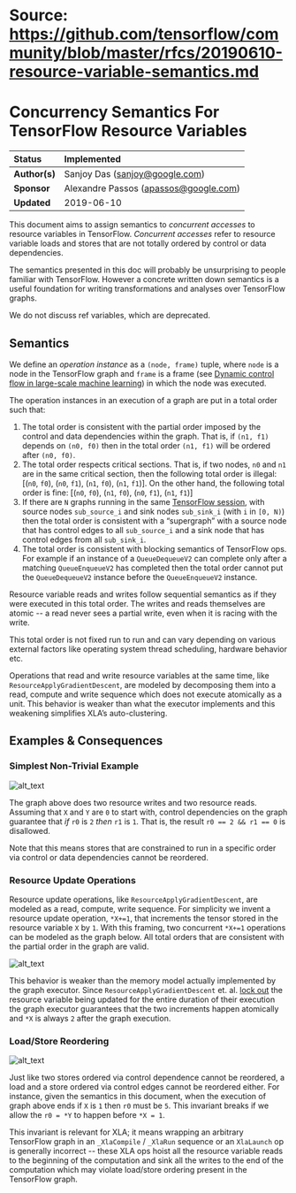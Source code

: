 # Source: https://github.com/tensorflow/community/blob/master/rfcs/20190610-resource-variable-semantics.md

# Concurrency Semantics For TensorFlow Resource Variables

| Status        | Implemented                                          |
:-------------- |:---------------------------------------------------- |
| **Author(s)** | Sanjoy Das (sanjoy@google.com)                       |
| **Sponsor**   | Alexandre Passos (apassos@google.com)                |
| **Updated**   | 2019-06-10                                           |

This document aims to assign semantics to _concurrent accesses_ to resource variables in TensorFlow.  _Concurrent accesses_ refer to resource variable loads and stores that are not totally ordered by control or data dependencies.

The semantics presented in this doc will probably be unsurprising to people familiar with TensorFlow.  However a concrete written down semantics is a useful foundation for writing transformations and analyses over TensorFlow graphs.

We do not discuss ref variables, which are deprecated.

## Semantics

We define an _operation instance_ as a `(node, frame)` tuple, where `node` is a node in the TensorFlow graph and `frame` is a frame (see [Dynamic control flow in large-scale machine learning](https://dl.acm.org/citation.cfm?id=3190551)) in which the node was executed.

The operation instances in an execution of a graph are put in a total order such that:

1.  The total order is consistent with the partial order imposed by the control and data dependencies within the graph.  That is, if `(n1, f1)` depends on `(n0, f0)` then in the total order `(n1, f1)` will be ordered after `(n0, f0)`.
1.  The total order respects critical sections.  That is, if two nodes, `n0` and `n1` are in the same critical section, then the following total order is illegal: [(`n0`, `f0`), (`n0`, `f1`), (`n1`, `f0`), (`n1`, `f1`)].  On the other hand, the following total order is fine: [(`n0`, `f0`), (`n1`, `f0`), (`n0`, `f1`), (`n1`, `f1`)]
1.  If there are `N` graphs running in the same [TensorFlow session](https://www.tensorflow.org/api_docs/python/tf/Session), with source nodes `sub_source_i` and sink nodes `sub_sink_i`  (with `i` in `[0, N)`) then the total order is consistent with a “supergraph” with a source node that has control edges to all `sub_source_i` and a sink node that has control edges from all `sub_sink_i`.
1.  The total order is consistent with blocking semantics of TensorFlow ops.  For example if an instance of a `QueueDequeueV2` can complete only after a matching `QueueEnqueueV2` has completed then the total order cannot put the `QueueDequeueV2` instance before the `QueueEnqueueV2` instance.

Resource variable reads and writes follow sequential semantics as if they were executed in this total order.  The writes and reads themselves are atomic -- a read never sees a partial write, even when it is racing with the write.

This total order is not fixed run to run and can vary depending on various external factors like operating system thread scheduling, hardware behavior etc.

Operations that read and write resource variables at the same time, like `ResourceApplyGradientDescent`, are modeled by decomposing them into a read, compute and write sequence which does not execute atomically as a unit.  This behavior is weaker than what the executor implements and this weakening simplifies XLA’s auto-clustering.


## Examples & Consequences

### Simplest Non-Trivial Example

![alt_text](20190610-resource-variable-semantics/simplest_non_trival_example.png "Simple non-trivial example.")

The graph above does two resource writes and two resource reads.  Assuming that `X` and `Y` are `0` to start with, control dependencies on the graph guarantee that _if_ `r0` is `2` _then_ `r1` is `1`.  That is, the result `r0 == 2 && r1 == 0` is disallowed.

Note that this means stores that are constrained to run in a specific order via control or data dependencies cannot be reordered.


### Resource Update Operations

Resource update operations, like `ResourceApplyGradientDescent`, are modeled as a read, compute, write sequence.  For simplicity we invent a resource update operation, `*X+=1`, that increments the tensor stored in the resource variable `X` by `1`.  With this framing, two concurrent `*X+=1` operations can be modeled as the graph below.  All total orders that are consistent with the partial order in the graph are valid.

![alt_text](20190610-resource-variable-semantics/resource_update_operations.png "Lowered resource update operation.")

This behavior is weaker than the memory model actually implemented by the graph executor.  Since `ResourceApplyGradientDescent` et. al. [lock out](https://github.com/tensorflow/tensorflow/blob/a53365719e445edc5b48f0877f1d85b8d5837384/tensorflow/core/kernels/training_ops.cc#L556) the resource variable being updated for the entire duration of their execution the graph executor guarantees that the two increments happen atomically and `*X` is always `2` after the graph execution.


### Load/Store Reordering

![alt_text](20190610-resource-variable-semantics/load_store_reordering.png "Load/store reordering example.")

Just like two stores ordered via control dependence cannot be reordered, a load and a store ordered via control edges cannot be reordered either.  For instance, given the semantics in this document, when the execution of graph above ends if `X` is `1` then `r0` must be `5`.  This invariant breaks if we allow the `r0 = *Y` to happen before `*X = 1`.

This invariant is relevant for XLA; it means wrapping an arbitrary TensorFlow graph in an `_XlaCompile` / `_XlaRun` sequence or an `XlaLaunch` op is generally incorrect -- these XLA ops hoist all the resource variable reads to the beginning of the computation and sink all the writes to the end of the computation which may violate load/store ordering present in the TensorFlow graph.
